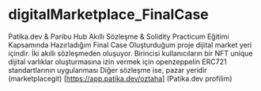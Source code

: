 # digitalMarketplace_FinalCase 
Patika.dev & Paribu Hub Akıllı Sözleşme & Solidity Practicum Eğitimi Kapsamında Hazırladığım Final Case
Oluşturduğum proje dijital market yeri içindir. İki akıllı sözleşmeden oluşuyor.
Birincisi kullanıcıların bir NFT unique dijital varlıklar oluşturmasına izin vermek için openzeppelin ERC721 standartlarının uygulanması
Diğer sözleşme ise, pazar yeridir (marketplacegit)
[https://app.patika.dev/oztaha] (Patika.dev profilim)
